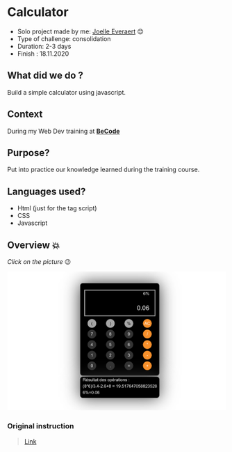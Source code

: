 # Calculator

* Solo project made by me: [Joelle Everaert](https://github.com/Joelle-Everaert) :blush:
* Type of challenge: consolidation
* Duration: 2-3 days
* Finish : 18.11.2020 

## What did we do ?
Build a simple calculator using javascript. 

## Context  

During my Web Dev training at **[BeCode](https://becode.org)**


## Purpose?
Put into practice our knowledge learned during the training course.


## Languages used?
* Html (just for the tag script)
* CSS
* Javascript

## Overview :collision:
*Click on the picture* :wink:

[![little overview](Overview.png)]()

### Original instruction

> [Link]()


